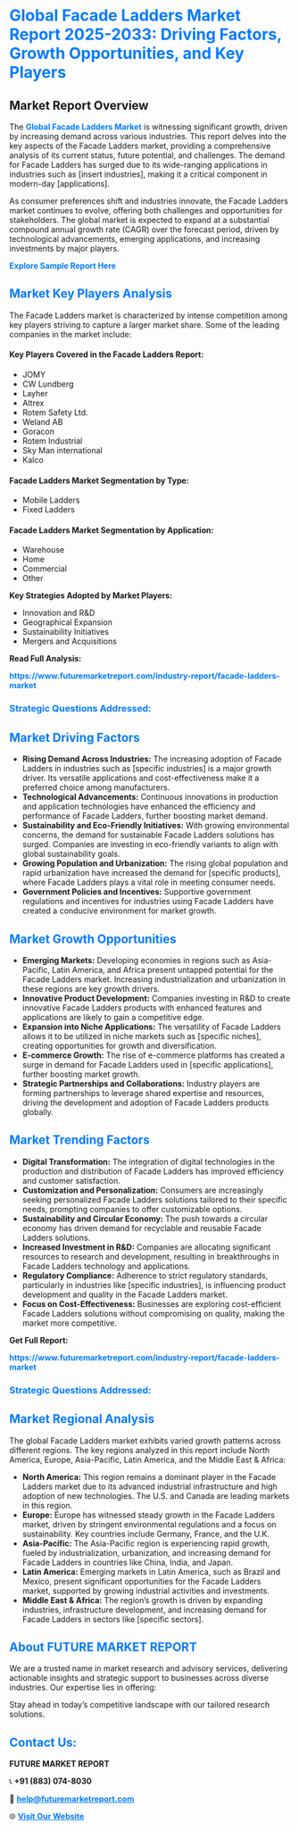 <h1 style="color: #007BFF;">Global Facade Ladders Market Report 2025-2033: Driving Factors, Growth Opportunities, and Key Players</h1>

<section id="overview">
<h2>Market Report Overview</h2>
<p>The <a href="https://www.futuremarketreport.com/industry-report/facade-ladders-market" style="color: #007BFF; text-decoration: none;"><strong>Global Facade Ladders Market</strong></a> is witnessing significant growth, driven by increasing demand across various industries. This report delves into the key aspects of the Facade Ladders market, providing a comprehensive analysis of its current status, future potential, and challenges. The demand for Facade Ladders has surged due to its wide-ranging applications in industries such as [insert industries], making it a critical component in modern-day [applications].</p>
<p>As consumer preferences shift and industries innovate, the Facade Ladders market continues to evolve, offering both challenges and opportunities for stakeholders. The global market is expected to expand at a substantial compound annual growth rate (CAGR) over the forecast period, driven by technological advancements, emerging applications, and increasing investments by major players.</p>
</section>

<section id="overview">
<p><a href="https://www.futuremarketreport.com/request-sample/reportId=60117" style="color: #007BFF; text-decoration: none;"><strong>Explore Sample Report Here</strong></a></p>
</section>

<section id="key-players">
<h2 style="color: #007BFF;">Market Key Players Analysis</h2>
<p>The Facade Ladders market is characterized by intense competition among key players striving to capture a larger market share. Some of the leading companies in the market include:</p>
<h4>Key Players Covered in the Facade Ladders Report:</h4>
<ul><li>JOMY</li><li>CW Lundberg</li><li>Layher</li><li>Altrex</li><li>Rotem Safety Ltd.</li><li>Weland AB</li><li>Goracon</li><li>Rotem Industrial</li><li>Sky Man international</li><li>Kalco</li></ul>
<h4>Facade Ladders Market Segmentation by Type:</h4>
<ul><li>Mobile Ladders</li><li>Fixed Ladders</li></ul>

<h4>Facade Ladders Market Segmentation by Application:</h4>
<ul><li>Warehouse</li><li>Home</li><li>Commercial</li><li>Other</li></ul>
<p><strong>Key Strategies Adopted by Market Players:</strong></p>
<ul>
<li>Innovation and R&D</li>
<li>Geographical Expansion</li>
<li>Sustainability Initiatives</li>
<li>Mergers and Acquisitions</li>
</ul>
</section>

<section>
<p><strong>Read Full Analysis: </strong></p><a href="https://www.futuremarketreport.com/industry-report/facade-ladders-market" style="color: #007BFF; text-decoration: none;"><strong>https://www.futuremarketreport.com/industry-report/facade-ladders-market</strong></a>
<h3 style="color: #007BFF;">Strategic Questions Addressed:</h3>
</section>

<section id="driving-factors">
<h2 style="color: #007BFF;">Market Driving Factors</h2>
<ul>
<li><strong>Rising Demand Across Industries:</strong> The increasing adoption of Facade Ladders in industries such as [specific industries] is a major growth driver. Its versatile applications and cost-effectiveness make it a preferred choice among manufacturers.</li>
<li><strong>Technological Advancements:</strong> Continuous innovations in production and application technologies have enhanced the efficiency and performance of Facade Ladders, further boosting market demand.</li>
<li><strong>Sustainability and Eco-Friendly Initiatives:</strong> With growing environmental concerns, the demand for sustainable Facade Ladders solutions has surged. Companies are investing in eco-friendly variants to align with global sustainability goals.</li>
<li><strong>Growing Population and Urbanization:</strong> The rising global population and rapid urbanization have increased the demand for [specific products], where Facade Ladders plays a vital role in meeting consumer needs.</li>
<li><strong>Government Policies and Incentives:</strong> Supportive government regulations and incentives for industries using Facade Ladders have created a conducive environment for market growth.</li>
</ul>
</section>

<section id="growth-opportunities">
<h2 style="color: #007BFF;">Market Growth Opportunities</h2>
<ul>
<li><strong>Emerging Markets:</strong> Developing economies in regions such as Asia-Pacific, Latin America, and Africa present untapped potential for the Facade Ladders market. Increasing industrialization and urbanization in these regions are key growth drivers.</li>
<li><strong>Innovative Product Development:</strong> Companies investing in R&D to create innovative Facade Ladders products with enhanced features and applications are likely to gain a competitive edge.</li>
<li><strong>Expansion into Niche Applications:</strong> The versatility of Facade Ladders allows it to be utilized in niche markets such as [specific niches], creating opportunities for growth and diversification.</li>
<li><strong>E-commerce Growth:</strong> The rise of e-commerce platforms has created a surge in demand for Facade Ladders used in [specific applications], further boosting market growth.</li>
<li><strong>Strategic Partnerships and Collaborations:</strong> Industry players are forming partnerships to leverage shared expertise and resources, driving the development and adoption of Facade Ladders products globally.</li>
</ul>
</section>

<section id="trending-factors">
<h2 style="color: #007BFF;">Market Trending Factors</h2>
<ul>
<li><strong>Digital Transformation:</strong> The integration of digital technologies in the production and distribution of Facade Ladders has improved efficiency and customer satisfaction.</li>
<li><strong>Customization and Personalization:</strong> Consumers are increasingly seeking personalized Facade Ladders solutions tailored to their specific needs, prompting companies to offer customizable options.</li>
<li><strong>Sustainability and Circular Economy:</strong> The push towards a circular economy has driven demand for recyclable and reusable Facade Ladders solutions.</li>
<li><strong>Increased Investment in R&D:</strong> Companies are allocating significant resources to research and development, resulting in breakthroughs in Facade Ladders technology and applications.</li>
<li><strong>Regulatory Compliance:</strong> Adherence to strict regulatory standards, particularly in industries like [specific industries], is influencing product development and quality in the Facade Ladders market.</li>
<li><strong>Focus on Cost-Effectiveness:</strong> Businesses are exploring cost-efficient Facade Ladders solutions without compromising on quality, making the market more competitive.</li>
</ul>
</section>

<section>
<p><strong>Get Full Report: </strong></p><a href="https://www.futuremarketreport.com/industry-report/facade-ladders-market" style="color: #007BFF; text-decoration: none;"><strong>https://www.futuremarketreport.com/industry-report/facade-ladders-market</strong></a>
<h3 style="color: #007BFF;">Strategic Questions Addressed:</h3>
</section>


<section id="regional-analysis">
<h2 style="color: #007BFF;">Market Regional Analysis</h2>
<p>The global Facade Ladders market exhibits varied growth patterns across different regions. The key regions analyzed in this report include North America, Europe, Asia-Pacific, Latin America, and the Middle East & Africa:</p>
<ul>
<li><strong>North America:</strong> This region remains a dominant player in the Facade Ladders market due to its advanced industrial infrastructure and high adoption of new technologies. The U.S. and Canada are leading markets in this region.</li>
<li><strong>Europe:</strong> Europe has witnessed steady growth in the Facade Ladders market, driven by stringent environmental regulations and a focus on sustainability. Key countries include Germany, France, and the U.K.</li>
<li><strong>Asia-Pacific:</strong> The Asia-Pacific region is experiencing rapid growth, fueled by industrialization, urbanization, and increasing demand for Facade Ladders in countries like China, India, and Japan.</li>
<li><strong>Latin America:</strong> Emerging markets in Latin America, such as Brazil and Mexico, present significant opportunities for the Facade Ladders market, supported by growing industrial activities and investments.</li>
<li><strong>Middle East & Africa:</strong> The region’s growth is driven by expanding industries, infrastructure development, and increasing demand for Facade Ladders in sectors like [specific sectors].</li>
</ul>
</section>

<footer>
<h2 style="color: #007BFF;">About FUTURE MARKET REPORT</h2>
<p>We are a trusted name in market research and advisory services, delivering actionable insights and strategic support to businesses across diverse industries. Our expertise lies in offering:</p>

<p>Stay ahead in today’s competitive landscape with our tailored research solutions.</p>

<h2 style="color: #007BFF;">Contact Us:</h2>
<p><strong>FUTURE MARKET REPORT</strong></p>
<p>📞 <strong>+91 (883) 074-8030</strong></p>
<p>📧 <strong><a href="mailto:help@futuremarketreport.com" style="color: #007BFF;">help@futuremarketreport.com</a></strong></p>
<p>🌐 <strong><a href="https://www.futuremarketreport.com/" style="color: #007BFF;">Visit Our Website</a></strong></p>
</footer>